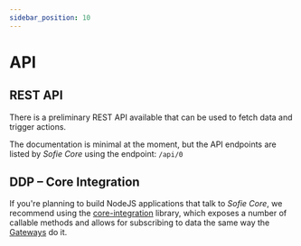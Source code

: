 ```yaml
---
sidebar_position: 10
---
```


# API

## REST API

There is a preliminary REST API available that can be used to fetch data and trigger actions.

The documentation is minimal at the moment, but the API endpoints are listed by _Sofie&nbsp;Core_ using the endpoint: `/api/0`

## DDP – Core Integration

If you're planning to build NodeJS applications that talk to _Sofie&nbsp;Core_, we recommend using the [core-integration](https://github.com/nrkno/sofie-core/tree/master/packages/server-core-integration) library, which exposes a number of callable methods and allows for subscribing to data the same way the [Gateways](../concepts-and-architecture#gateways) do it.
